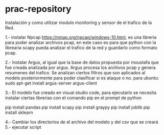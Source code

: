 # prac-repository

Instalación y como utilizar modulo monitoring y sensor de el trafico de la Red.

1.- instalar Npcap https://nmap.org/npcap/windows-10.html, es una libreria para poder analizar archivos pcap, en este caso es para que python con la librearia scapy pueda 
analizar el trafico de la red y guardarlo como formato pcap.

2.- Instalar Argus, al igual que la base de datos propuesta por moustafa que fue creada analizada por argus.
Argus procesa los archivos pcap y genera resumenes del trafico. Se analizan ciertos filtros que son aplicados al modelo posteriormente para poder clasificar si es ataque o no.
para ubuntu: sudo apt-get install argus-server argus-client

3.- El modelo fue creado en visual studio code, para ejecutarlo se necesita instalar ciertas librerias con el comando pip en el prompt de python

pip install pandas
pip install scapy
pip install graypy
pip install joblib
pip install sklearn

4.- Cambiar los directorios de el archivo del modelo y del csv que se creará
5.- ejecutar script
